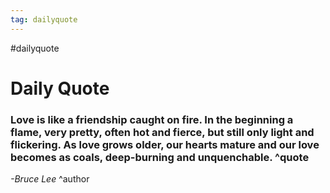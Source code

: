 ```yaml
---
tag: dailyquote
---
```


#dailyquote

# Daily Quote

### Love is like a friendship caught on fire. In the beginning a flame, very pretty, often hot and fierce, but still only light and flickering. As love grows older, our hearts mature and our love becomes as coals, deep-burning and unquenchable. ^quote
*-Bruce Lee* ^author
